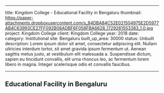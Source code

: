 ---
title: Kingdom College - Educational Facility in Bengaluru
thumbnail: https://paper-attachments.dropboxusercontent.com/s_84DBA84C52E021504975E2D5977AB4C63993CE27FF092B08ADBF6F058FBA6628_1729261553383_1.0.jpg
project: Kingdom College
client: Kingdom College
year: 2018
date:
category: Institutional
site: Bengaluru
built_up_area: 30000
status: Unbuilt
description: Lorem ipsum dolor sit amet, consectetur adipiscing elit. Nullam ultricies interdum tortor, sit amet gravida ipsum fermentum ut. Aenean sagittis metus justo, at vestibulum elit malesuada a. Suspendisse dictum, sapien eu tincidunt convallis, elit urna rhoncus leo, ac fermentum lorem libero in magna. Integer scelerisque odio et convallis faucibus.

----------


## Educational Facility in Bengaluru

